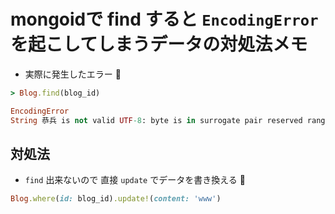# mongoidで find すると `EncodingError` を起こしてしまうデータの対処法メモ

- 実際に発生したエラー :memo:

```ruby
> Blog.find(blog_id)

EncodingError
String 恭兵 is not valid UTF-8: byte is in surrogate pair reserved range
```

## 対処法

- `find` 出来ないので 直接 `update` でデータを書き換える :wrench:

```ruby
Blog.where(id: blog_id).update!(content: 'www')
```